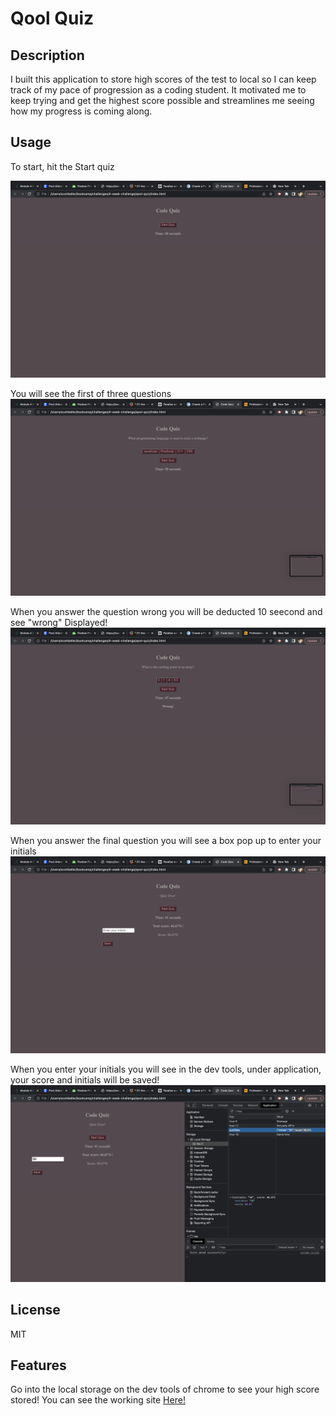 # Qool Quiz

## Description

I built this application to store high scores of the test to local so I can keep track of my pace of progression as a coding student. It motivated me to keep trying and get the highest score possible and streamlines me seeing how my progress is coming along.


## Usage

To start, hit the Start quiz  


 ![alt](./assets/readme-assets/Screenshot%202023-06-28%20at%205.23.44%20AM.png)
 
You will see the first of three questions
 ![alt](./assets/readme-assets/Screenshot%202023-06-28%20at%205.23.48%20AM.png)
 
When you answer the question wrong you will be deducted 10 seecond and see "wrong" Displayed!
 ![alt](./assets/readme-assets/Screenshot%202023-06-28%20at%205.23.50%20AM.png)
 
When you answer the final question you will see a box pop up to enter your initials
 ![alt](./assets/readme-assets/Screenshot%202023-06-28%20at%205.23.59%20AM.png)
 
When you enter your initials you will see in the dev tools, under application, your score and initials will be saved!
 ![alt](./assets/readme-assets/Screenshot%202023-06-28%20at%205.24.26%20AM.png)
## License

MIT

## Features

Go into the local storage on the dev tools of chrome to see your high score stored! You can see the working site [Here!](https://trifectice.github.io/qool-quiz/)
